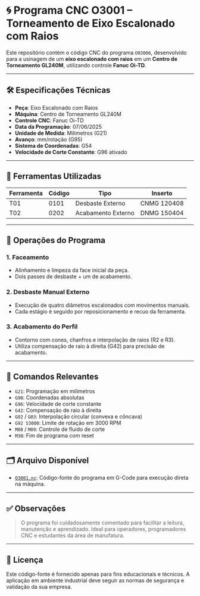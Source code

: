 # 🌀 Programa CNC O3001 – Torneamento de Eixo Escalonado com Raios

Este repositório contém o código CNC do programa `O03006`, desenvolvido para a usinagem de um **eixo escalonado com raios** em um **Centro de Torneamento GL240M**, utilizando controle **Fanuc Oi-TD**.

---

## 🛠️ Especificações Técnicas

- **Peça**: Eixo Escalonado com Raios  
- **Máquina**: Centro de Torneamento GL240M  
- **Controle CNC**: Fanuc Oi-TD  
- **Data da Programação**: 07/06/2025  
- **Unidade de Medida**: Milímetros (G21)  
- **Avanço**: mm/rotação (G95)  
- **Sistema de Coordenadas**: G54  
- **Velocidade de Corte Constante**: G96 ativado

---

## 🧰 Ferramentas Utilizadas

| Ferramenta | Código | Tipo               | Inserto         |
|------------|--------|--------------------|-----------------|
| T01        | 0101   | Desbaste Externo   | CNMG 120408     |
| T02        | 0202   | Acabamento Externo | DNMG 150404     |

---

## 🔧 Operações do Programa

### 1. Faceamento
- Alinhamento e limpeza da face inicial da peça.
- Dois passes de desbaste + um de acabamento.

### 2. Desbaste Manual Externo
- Execução de quatro diâmetros escalonados com movimentos manuais.
- Cada estágio é seguido por reposicionamento e recuo da ferramenta.

### 3. Acabamento do Perfil
- Contorno com cones, chanfros e interpolação de raios (R2 e R3).
- Utiliza compensação de raio à direita (G42) para precisão de acabamento.

---

## 📐 Comandos Relevantes

- `G21`: Programação em milímetros  
- `G90`: Coordenadas absolutas  
- `G96`: Velocidade de corte constante  
- `G42`: Compensação de raio à direita  
- `G02` / `G03`: Interpolação circular (convexa e côncava)  
- `G92 S3000`: Limite de rotação em 3000 RPM  
- `M08` / `M09`: Controle de fluido de corte  
- `M30`: Fim de programa com reset

---

## 🗂️ Arquivo Disponível

- [`O3001.nc`](./V1.PROGRAMA_O3001.nc): Código-fonte do programa em G-Code para execução direta na máquina.

---

## ✅ Observações

> O programa foi cuidadosamente comentado para facilitar a leitura, manutenção e aprendizado. Ideal para operadores, programadores CNC e estudantes da área de manufatura.

---

## 📄 Licença

Este código-fonte é fornecido apenas para fins educacionais e técnicos. A aplicação em ambiente industrial deve seguir as normas de segurança e validação da sua empresa.
